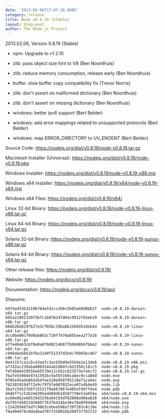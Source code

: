 ```yaml
---
date: '2013-02-06T17:47:18.000Z'
category: release
title: Node v0.8.19 (Stable)
layout: blog-post
author: The Node.js Project
---
```


2013.02.06, Version 0.8.19 (Stable)

- npm: Upgrade to v1.2.10

- zlib: pass object size hint to V8 (Ben Noordhuis)

- zlib: reduce memory consumption, release early (Ben Noordhuis)

- buffer: slow buffer copy compatibility fix (Trevor Norris)

- zlib: don't assert on malformed dictionary (Ben Noordhuis)

- zlib: don't assert on missing dictionary (Ben Noordhuis)

- windows: better ipv6 support (Bert Belder)

- windows: add error mappings related to unsupported protocols (Bert Belder)

- windows: map ERROR_DIRECTORY to UV_ENOENT (Bert Belder)

Source Code: https://nodejs.org/dist/v0.8.19/node-v0.8.19.tar.gz

Macintosh Installer (Universal): https://nodejs.org/dist/v0.8.19/node-v0.8.19.pkg

Windows Installer: https://nodejs.org/dist/v0.8.19/node-v0.8.19-x86.msi

Windows x64 Installer: https://nodejs.org/dist/v0.8.19/x64/node-v0.8.19-x64.msi

Windows x64 Files: https://nodejs.org/dist/v0.8.19/x64/

Linux 32-bit Binary: https://nodejs.org/dist/v0.8.19/node-v0.8.19-linux-x86.tar.gz

Linux 64-bit Binary: https://nodejs.org/dist/v0.8.19/node-v0.8.19-linux-x64.tar.gz

Solaris 32-bit Binary: https://nodejs.org/dist/v0.8.19/node-v0.8.19-sunos-x86.tar.gz

Solaris 64-bit Binary: https://nodejs.org/dist/v0.8.19/node-v0.8.19-sunos-x64.tar.gz

Other release files: https://nodejs.org/dist/v0.8.19/

Website: https://nodejs.org/docs/v0.8.19/

Documentation: https://nodejs.org/docs/v0.8.19/api/

Shasums:

```
b97ded53b15196764afd1cc456c5b05a40d8bb2f  node-v0.8.19-darwin-x64.tar.gz
685a21891320f3bfc1b878247d64c9912f83eb19  node-v0.8.19-darwin-x86.tar.gz
b66b2bb829f627e3cf05bc19ba8b15092b1deb4d  node-v0.8.19-linux-x64.tar.gz
dcc0be09cf9d9ab863c720f7470a05baea2f7a18  node-v0.8.19-linux-x86.tar.gz
67fe40e63cbf0a0a079d8214687fb9848b67bbe2  node-v0.8.19-sunos-x64.tar.gz
c949abebb61bfbe21d4f51337d2b4c76965bc467  node-v0.8.19-sunos-x86.tar.gz
0e41157ca1cbc43aafc3ac65bdde5564e2e13de6  node-v0.8.19-x86.msi
a77d2ac238aba0003144ab2d04fc6d1356c18cc5  node-v0.8.19.pkg
f4fdbb642055be65579e11cb52c823573efabcf2  node-v0.8.19.tar.gz
7bafe93904e9741592bc9a593169cabec9cca0dd  node.exe
0785e45ade6642b4fee320e950795110ef1ca94c  node.exp
f623019194ff2e9cf975fe007032ece07adb4e49  node.lib
3ba7c54527b8f15521f9e667867e485ef46ffda4  node.pdb
d44bff1c52b24d385edd69db14507739e53a654a  x64/node-v0.8.19-x64.msi
ec60e8b2e68529d3256a94193df62088a986a826  x64/node.exe
daf65fd50219588877637b414be36e78a859d4e6  x64/node.exp
c154205667ad7c9063cebeeb98af39f203c8c16e  x64/node.lib
f4a494678c0da4bad787f25001bb209f37f82722  x64/node.pdb
```
